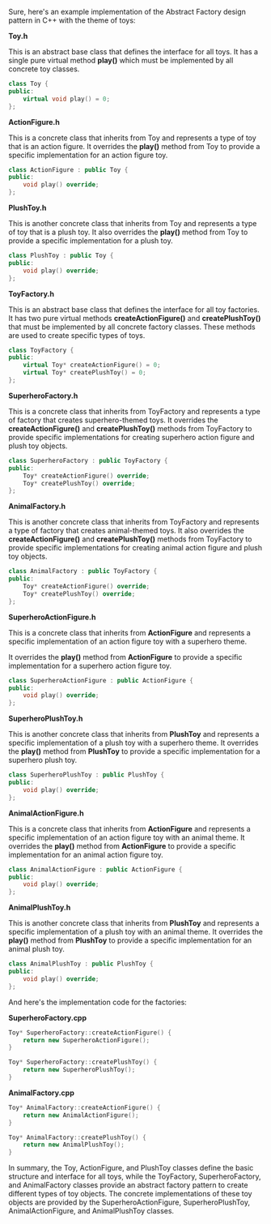 

Sure, here's an example implementation of the Abstract Factory design pattern in C++ with the theme of toys:

**Toy.h**

This is an abstract base class that defines the interface for all toys. It has a single pure virtual method **play()** which must be implemented by all concrete toy classes.

```cpp
class Toy {
public:
    virtual void play() = 0;
};
```

**ActionFigure.h**

This is a concrete class that inherits from Toy and represents a type of toy that is an action figure. It overrides the **play()** method from Toy to provide a specific implementation for an action figure toy.

```cpp
class ActionFigure : public Toy {
public:
    void play() override;
};
```

**PlushToy.h**

This is another concrete class that inherits from Toy and represents a type of toy that is a plush toy. It also overrides the **play()** method from Toy to provide a specific implementation for a plush toy.

```cpp
class PlushToy : public Toy {
public:
    void play() override;
};
```
**ToyFactory.h**

This is an abstract base class that defines the interface for all toy factories. It has two pure virtual methods **createActionFigure()** and **createPlushToy()** that must be implemented by all concrete factory classes. These methods are used to create specific types of toys.

```cpp
class ToyFactory {
public:
    virtual Toy* createActionFigure() = 0;
    virtual Toy* createPlushToy() = 0;
};
```

**SuperheroFactory.h**

This is a concrete class that inherits from ToyFactory and represents a type of factory that creates superhero-themed toys. It overrides the **createActionFigure()** and **createPlushToy()** methods from ToyFactory to provide specific implementations for creating superhero action figure and plush toy objects.

```cpp
class SuperheroFactory : public ToyFactory {
public:
    Toy* createActionFigure() override;
    Toy* createPlushToy() override;
};
```

**AnimalFactory.h**

This is another concrete class that inherits from ToyFactory and represents a type of factory that creates animal-themed toys. It also overrides the **createActionFigure()** and **createPlushToy()** methods from ToyFactory to provide specific implementations for creating animal action figure and plush toy objects.

```cpp
class AnimalFactory : public ToyFactory {
public:
    Toy* createActionFigure() override;
    Toy* createPlushToy() override;
};
```

**SuperheroActionFigure.h**

This is a concrete class that inherits from **ActionFigure** and represents a specific implementation of an action figure toy with a superhero theme. 

It overrides the **play()** method from **ActionFigure** to provide a specific implementation for a superhero action figure toy.

```cpp
class SuperheroActionFigure : public ActionFigure {
public:
    void play() override;
};
```

**SuperheroPlushToy.h**

 This is another concrete class that inherits from **PlushToy** and represents a specific implementation of a plush toy with a superhero theme. It overrides the **play()** method from **PlushToy** to provide a specific implementation for a superhero plush toy.

```cpp
class SuperheroPlushToy : public PlushToy {
public:
    void play() override;
};
```

**AnimalActionFigure.h**

This is a concrete class that inherits from **ActionFigure** and represents a specific implementation of an action figure toy with an animal theme. It overrides the **play()** method from **ActionFigure** to provide a specific implementation for an animal action figure toy.

```cpp
class AnimalActionFigure : public ActionFigure {
public:
    void play() override;
};
```

**AnimalPlushToy.h**

This is another concrete class that inherits from **PlushToy** and represents a specific implementation of a plush toy with an animal theme. It overrides the **play()** method from **PlushToy** to provide a specific implementation for an animal plush toy.

```cpp
class AnimalPlushToy : public PlushToy {
public:
    void play() override;
};
```


And here's the implementation code for the factories:

**SuperheroFactory.cpp**

```cpp
Toy* SuperheroFactory::createActionFigure() {
    return new SuperheroActionFigure();
}

Toy* SuperheroFactory::createPlushToy() {
    return new SuperheroPlushToy();
}
```

**AnimalFactory.cpp**

```cpp
Toy* AnimalFactory::createActionFigure() {
    return new AnimalActionFigure();
}

Toy* AnimalFactory::createPlushToy() {
    return new AnimalPlushToy();
}
```


In summary, the Toy, ActionFigure, and PlushToy classes define the basic structure and interface for all toys, while the ToyFactory, SuperheroFactory, and AnimalFactory classes provide an abstract factory pattern to create different types of toy objects. The concrete implementations of these toy objects are provided by the SuperheroActionFigure, SuperheroPlushToy, AnimalActionFigure, and AnimalPlushToy classes.


































































































